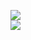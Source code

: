 [![](https://img.shields.io/badge/Made%20With-Github%20Spray-lightgrey.svg?style=for-the-badge&logo=github)](https://github.com/Annihil/github-spray#5271)  
[![](https://i.imgur.com/2DrTn0Z.gif)](https://github.com/Annihil/github-spray)